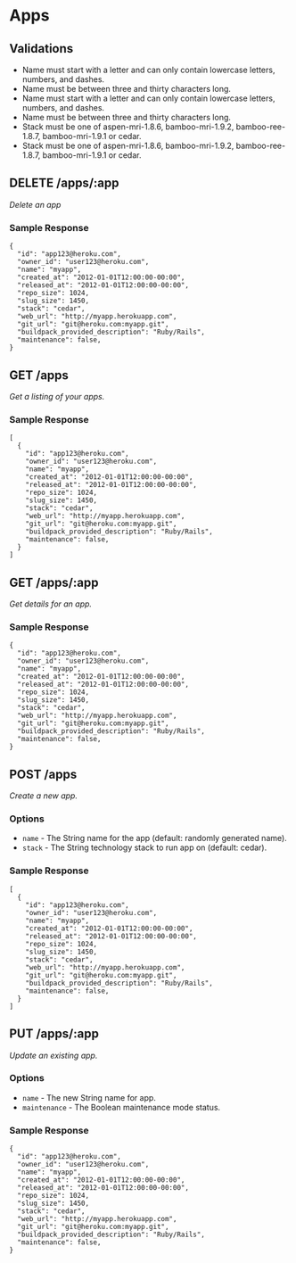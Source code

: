 # Apps

## Validations

* Name must start with a letter and can only contain lowercase letters, numbers, and dashes.
* Name must be between three and thirty characters long.
* Name must start with a letter and can only contain lowercase letters, numbers, and dashes.
* Name must be between three and thirty characters long.
* Stack must be one of aspen-mri-1.8.6, bamboo-mri-1.9.2, bamboo-ree-1.8.7, bamboo-mri-1.9.1 or cedar.
* Stack must be one of aspen-mri-1.8.6, bamboo-mri-1.9.2, bamboo-ree-1.8.7, bamboo-mri-1.9.1 or cedar.

## DELETE /apps/:app

*Delete an app*

### Sample Response

```
{
  "id": "app123@heroku.com",
  "owner_id": "user123@heroku.com",
  "name": "myapp",
  "created_at": "2012-01-01T12:00:00-00:00",
  "released_at": "2012-01-01T12:00:00-00:00",
  "repo_size": 1024,
  "slug_size": 1450,
  "stack": "cedar",
  "web_url": "http://myapp.herokuapp.com",
  "git_url": "git@heroku.com:myapp.git",
  "buildpack_provided_description": "Ruby/Rails",
  "maintenance": false,
}
```
## GET /apps

*Get a listing of your apps.*

### Sample Response

```
[
  {
    "id": "app123@heroku.com",
    "owner_id": "user123@heroku.com",
    "name": "myapp",
    "created_at": "2012-01-01T12:00:00-00:00",
    "released_at": "2012-01-01T12:00:00-00:00",
    "repo_size": 1024,
    "slug_size": 1450,
    "stack": "cedar",
    "web_url": "http://myapp.herokuapp.com",
    "git_url": "git@heroku.com:myapp.git",
    "buildpack_provided_description": "Ruby/Rails",
    "maintenance": false,
  }
]
```
## GET /apps/:app

*Get details for an app.*

### Sample Response

```
{
  "id": "app123@heroku.com",
  "owner_id": "user123@heroku.com",
  "name": "myapp",
  "created_at": "2012-01-01T12:00:00-00:00",
  "released_at": "2012-01-01T12:00:00-00:00",
  "repo_size": 1024,
  "slug_size": 1450,
  "stack": "cedar",
  "web_url": "http://myapp.herokuapp.com",
  "git_url": "git@heroku.com:myapp.git",
  "buildpack_provided_description": "Ruby/Rails",
  "maintenance": false,
}
```
## POST /apps

*Create a new app.*

### Options
* `name` - The String name for the app (default: randomly generated name).
* `stack` - The String technology stack to run app on (default: cedar).

### Sample Response

```
[
  {
    "id": "app123@heroku.com",
    "owner_id": "user123@heroku.com",
    "name": "myapp",
    "created_at": "2012-01-01T12:00:00-00:00",
    "released_at": "2012-01-01T12:00:00-00:00",
    "repo_size": 1024,
    "slug_size": 1450,
    "stack": "cedar",
    "web_url": "http://myapp.herokuapp.com",
    "git_url": "git@heroku.com:myapp.git",
    "buildpack_provided_description": "Ruby/Rails",
    "maintenance": false,
  }
]
```
## PUT /apps/:app

*Update an existing app.*

### Options
* `name` - The new String name for app.
* `maintenance` - The Boolean maintenance mode status.

### Sample Response

```
{
  "id": "app123@heroku.com",
  "owner_id": "user123@heroku.com",
  "name": "myapp",
  "created_at": "2012-01-01T12:00:00-00:00",
  "released_at": "2012-01-01T12:00:00-00:00",
  "repo_size": 1024,
  "slug_size": 1450,
  "stack": "cedar",
  "web_url": "http://myapp.herokuapp.com",
  "git_url": "git@heroku.com:myapp.git",
  "buildpack_provided_description": "Ruby/Rails",
  "maintenance": false,
}
```